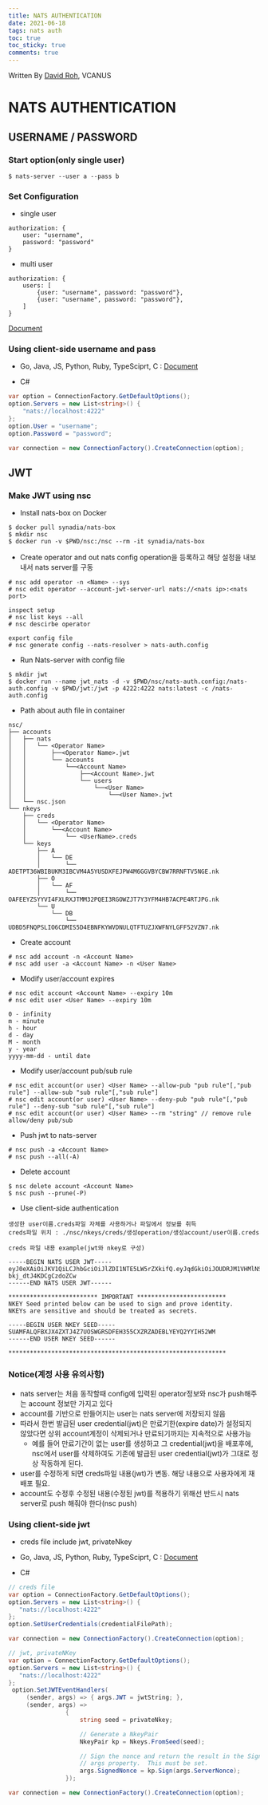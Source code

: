 ```yaml
---
title: NATS AUTHENTICATION
date: 2021-06-18
tags: nats auth
toc: true
toc_sticky: true
comments: true
---
```


Written By [David Roh](https://github.com/tsedek), VCANUS

# NATS AUTHENTICATION

## USERNAME / PASSWORD

### Start option(only single user)

```
$ nats-server --user a --pass b
```

### Set Configuration

- single user

```config
authorization: {
    user: "username",
    password: "password" 
}
```

- multi user

```config
authorization: {
	users: [
		{user: "username", password: "password"},
		{user: "username", password: "password"},
	]
}
```

[Document](https://docs.nats.io/nats-server/configuration/securing_nats/auth_intro/username_password)


### Using client-side username and pass

- Go, Java, JS, Python, Ruby, TypeSciprt, C : 
[Document](https://docs.nats.io/developing-with-nats/security/userpass)

- C#

```csharp
var option = ConnectionFactory.GetDefaultOptions();
option.Servers = new List<string>() {
	"nats://localhost:4222"
};
option.User = "username";
option.Password = "password";

var connection = new ConnectionFactory().CreateConnection(option);
```

## JWT

### Make JWT using nsc

- Install nats-box on Docker

```shell
$ docker pull synadia/nats-box
$ mkdir nsc
$ docker run -v $PWD/nsc:/nsc --rm -it synadia/nats-box
```

- Create operator and out nats config
operation을 등록하고 해당 설정을 내보내서 nats server를 구동

```shell
# nsc add operator -n <Name> --sys
# nsc edit operator --account-jwt-server-url nats://<nats ip>:<nats port>

inspect setup
# nsc list keys --all
# nsc descirbe operator

export config file
# nsc generate config --nats-resolver > nats-auth.config
```

- Run Nats-server with config file

```shell
$ mkdir jwt
$ docker run --name jwt_nats -d -v $PWD/nsc/nats-auth.config:/nats-auth.config -v $PWD/jwt:/jwt -p 4222:4222 nats:latest -c /nats-auth.config
```


- Path about auth file in container

```
nsc/
├── accounts
│   ├── nats
│   │   └── <Operator Name>
│   │       ├──<Operator Name>.jwt
│   │       └── accounts
│   │           └──<Account Name>
│   │               ├──<Account Name>.jwt
│   │               └── users
│   │                   └──<User Name>
│   │                       └──<User Name>.jwt
│   └── nsc.json
└── nkeys
    ├── creds
    │   └── <Operator Name>
    │       └──<Account Name>
    │           └── <UserName>.creds
    └── keys
        ├── A
        │   └── DE
        │       └── ADETPT36WBIBUKM3IBCVM4A5YUSDXFEJPW4M6GGVBYCBW7RRNFTV5NGE.nk
        ├── O
        │   └── AF
        │       └── OAFEEYZSYYVI4FXLRXJTMM32PQEI3RGOWZJT7Y3YFM4HB7ACPE4RTJPG.nk
        └── U
            └── DB
                └── UDBD5FNQPSLIO6CDMIS5D4EBNFKYWVDNULQTFTUZJXWFNYLGFF52VZN7.nk
```

- Create account

```shell
# nsc add account -n <Account Name>
# nsc add user -a <Account Name> -n <User Name>
```

- Modify user/account expires

```shell
# nsc edit account <Account Name> --expiry 10m
# nsc edit user <User Name> --expiry 10m

0 - infinity
m - minute
h - hour
d - day
M - month
y - year
yyyy-mm-dd - until date
```

- Modify user/account pub/sub rule

```shell
# nsc edit account(or user) <User Name> --allow-pub "pub rule"[,"pub rule"] --allow-sub "sub rule"[,"sub rule"]
# nsc edit account(or user) <User Name> --deny-pub "pub rule"[,"pub rule"] --deny-sub "sub rule"[,"sub rule"]
# nsc edit account(or user) <User Name> --rm "string" // remove rule allow/deny pub/sub
```

- Push jwt to nats-server

```
# nsc push -a <Account Name>
# nsc push --all(-A)
```

- Delete account

```shell
$ nsc delete account <Account Name>
$ nsc push --prune(-P)
```

- Use client-side authentication

```text
생성한 user이름.creds파일 자체를 사용하거나 파일에서 정보를 취득
creds파일 위치 : ./nsc/nkeys/creds/생성operation/생성account/user이름.creds

creds 파일 내용 example(jwt와 nkey로 구성)

-----BEGIN NATS USER JWT-----
eyJ0eXAiOiJKV1QiLCJhbGciOiJlZDI1NTE5LW5rZXkifQ.eyJqdGkiOiJOUDRJM1VHMlNSRk9YU1dUMkVBSzVSWkVYRUFXNkMzT1I0S0EzSFVWRzZDN1pETUlaS0JRIiwiaWF0IjoxNjQxMTgzMzQ0LCJpc3MiOiJBQlZONzNHU0JYQ0M3VTZLUkFGUVdCRVZRWlZQSFBNVUhYNUQ1UUs2UFBZMkZTTks1S1FIT01WNCIsIm5hbWUiOiJ1c2VyYSIsInN1YiI6IlVDT1ZTTzJZV1pMMjRJRkRTSFozRERZTzJVM0VXVUlSV1JWRDJVQlNNRENWS1BIRlFYVzI1RERYIiwibmF0cyI6eyJwdWIiOnt9LCJzdWIiOnt9LCJzdWJzIjotMSwiZGF0YSI6LTEsInBheWxvYWQiOi0xLCJ0eXBlIjoidXNlciIsInZlcnNpb24iOjJ9fQ.P4qAGyOHlB_OdnPzzwOiqQU2BmErAKVtZzwAHZG1vVr15yM8qXT2La_xDRqigVPshV-bkj_dtJ4KDCgCzdoZCw
------END NATS USER JWT------

************************* IMPORTANT *************************
NKEY Seed printed below can be used to sign and prove identity.
NKEYs are sensitive and should be treated as secrets.

-----BEGIN USER NKEY SEED-----
SUAMFALQFBXJX4ZXTJ4Z7UOSWGRSDFEH355CXZRZADEBLYEYQ2YYIH52WM
------END USER NKEY SEED------

*************************************************************
```

### Notice(계정 사용 유의사항)

- nats server는 처음 동작할때 config에 입력된 operator정보와 nsc가 push해주는 account 정보만 가지고 있다
- account를 기반으로 만들어지는 user는 nats server에 저장되지 않음
- 따라서 한번 발급된 user credential(jwt)은 만료기한(expire date)가 설정되지 않았다면 상위 account계정이 삭제되거나 만료되기까지는 지속적으로 사용가능
  - 예를 들어 만료기간이 없는 user를 생성하고 그 credential(jwt)을 배포후에, nsc에서 user를 삭제하여도 기존에 발급된 user credential(jwt)가 그대로 정상 작동하게 된다.
- user를 수정하게 되면 creds파일 내용(jwt)가 변동. 해당 내용으로 사용자에게 재배포 필요.
- account도 수정후 수정된 내용(수정된 jwt)를 적용하기 위해선 반드시 nats server로 push 해줘야 한다(nsc push)


### Using client-side jwt

- creds file include jwt, privateNkey

- Go, Java, JS, Python, Ruby, TypeSciprt, C : 
[Document](https://docs.nats.io/developing-with-nats/security/creds)

- C#

```csharp
// creds file
var option = ConnectionFactory.GetDefaultOptions();
option.Servers = new List<string>() {
   "nats://localhost:4222"
};
option.SetUserCredentials(credentialFilePath);

var connection = new ConnectionFactory().CreateConnection(option);
```

```csharp
// jwt, privateNKey
var option = ConnectionFactory.GetDefaultOptions();
option.Servers = new List<string>() {
   "nats://localhost:4222"
};
 option.SetJWTEventHandlers(
	 (sender, args) => { args.JWT = jwtString; }, 
	 (sender, args) =>
                {
                    string seed = privateNkey;

                    // Generate a NkeyPair
                    NkeyPair kp = Nkeys.FromSeed(seed);

                    // Sign the nonce and return the result in the SignedNonce
                    // args property.  This must be set.
                    args.SignedNonce = kp.Sign(args.ServerNonce);
                });

var connection = new ConnectionFactory().CreateConnection(option);
```
